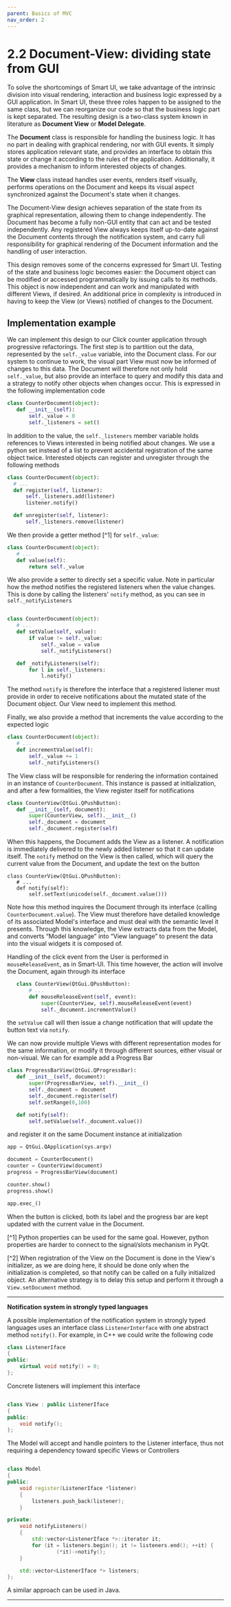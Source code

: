```yaml
---
parent: Basics of MVC
nav_order: 2
---
```

# 2.2 Document-View: dividing state from GUI

To solve the shortcomings of Smart UI, we take advantage of the intrinsic
division into visual rendering, interaction and business logic expressed by a GUI
application. In Smart UI, these three roles happen to be assigned to the same
class, but we can reorganize our code so that the business logic part is kept
separated. The resulting design is a two-class system known in literature as 
**Document View** or **Model Delegate**.

The **Document** class is responsible for handling the business logic.
It has no part in dealing with graphical rendering, nor with GUI events. It
simply stores application relevant state, and provides an interface to obtain this
state or change it according to the rules of the application. Additionally, it
provides a mechanism to inform interested objects of changes. 

The **View** class instead handles user events, renders itself visually,
performs operations on the Document and keeps its visual aspect synchronized
against the Document's state when it changes. 

The Document-View design achieves separation of the state from its graphical
representation, allowing them to change independently. The Document has become
a fully non-GUI entity that can act and be tested independently. Any registered
View always keeps itself up-to-date against the Document contents through the
notification system, and carry full responsibility for graphical rendering of
the Document information and the handling of user interaction.

This design removes some of the concerns expressed for Smart UI. Testing of the
state and business logic becomes easier: the Document object can be modified or
accessed programmatically by issuing calls to its methods. This object is now
independent and can work and manipulated with different Views, if desired. An
additional price in complexity is introduced in having to keep the View (or Views) notified of changes to the Document.

## Implementation example

We can implement this design to our Click counter application through progressive refactorings. The first step is to partition out the data, represented by the ``self._value`` variable, into the Document class. For our system to continue to work, the visual part View must now be informed of changes to this data. The Document will therefore not only hold ``self._value``, but also provide an interface to query and modify this data and a strategy to notify other objects when changes occur. This is expressed in the following implementation code  

```python
class CounterDocument(object): 
   def __init__(self): 
       self._value = 0 
       self._listeners = set() 
```

In addition to the value, the ``self._listeners`` member variable holds references to Views interested in being notified about changes. We use a python set instead of a list to prevent accidental registration of the same object twice. Interested objects can register and unregister through the following methods 

```python
class CounterDocument(object): 
  # ...
  def register(self, listener): 
      self._listeners.add(listener) 
      listener.notify() 

  def unregister(self, listener): 
      self._listeners.remove(listener)  
```

We then provide a getter method [^1] for ``self._value``: 

```python
class CounterDocument(object): 
   # ...
   def value(self): 
       return self._value 
```

We also provide a setter to directly set a specific value. Note in particular how the method notifies the registered listeners when the value changes. This is
done by calling the listeners' ``notify`` method, as you can see in
``self._notifyListeners``

```python

class CounterDocument(object): 
   # ...
   def setValue(self, value): 
       if value != self._value: 
           self._value = value 
           self._notifyListeners() 

   def _notifyListeners(self): 
       for l in self._listeners: 
           l.notify()
```

The method ``notify`` is therefore the interface that a registered listener
must provide in order to receive notifications about the mutated state of the
Document object. Our View need to implement this method. 

Finally, we also provide a method that increments the value according to the
expected logic

```python
class CounterDocument(object): 
   # ...
   def incrementValue(self): 
       self._value += 1
       self._notifyListeners() 
```

The View class will be responsible for rendering the information contained in
an instance of ``CounterDocument``. This instance is passed at initialization,
and after a few formalities, the View register itself for notifications

```python
class CounterView(QtGui.QPushButton):
   def __init__(self, document):
       super(CounterView, self).__init__()
       self._document = document
       self._document.register(self)
```

When this happens, the Document adds the View as a listener. A notification is
immediately delivered to the newly added listener so that it can update
itself. The ``notify`` method on the View is then called, which will query the current value from the Document, and update the text on the button

```
class CounterView(QtGui.QPushButton):
   # ...
   def notify(self):
       self.setText(unicode(self._document.value()))
```

Note how this method inquires the Document through its interface (calling
``CounterDocument.value``). The View must therefore have detailed knowledge of its associated Model's interface and must deal with the semantic level it presents. Through this knowledge, the View extracts data from the Model, and converts “Model language” into “View language” to present the data into the visual widgets it is composed of.  

Handling of the click event from the User is performed in ``mouseReleaseEvent``, as in Smart-UI. This time however, the action will involve the Document, again through its interface 

```python
   class CounterView(QtGui.QPushButton):
       # ...
       def mouseReleaseEvent(self, event):
           super(CounterView, self).mouseReleaseEvent(event)
           self._document.incrementValue()
```

the ``setValue`` call will then issue a change notification that will update the
button text via ``notify``.

We can now provide multiple Views with different representation modes for the
same information, or modify it through different sources, either visual or
non-visual. We can for example add a Progress Bar

```python
class ProgressBarView(QtGui.QProgressBar):
   def __init__(self, document):
       super(ProgressBarView, self).__init__()
       self._document = document
       self._document.register(self)
       self.setRange(0,100)

   def notify(self):
       self.setValue(self._document.value())
```

and register it on the same Document instance at initialization 

```python
app = QtGui.QApplication(sys.argv)

document = CounterDocument()
counter = CounterView(document)
progress = ProgressBarView(document)

counter.show()
progress.show()

app.exec_()
```

When the button is clicked, both its label and the progress bar are kept
updated with the current value in the Document.

[^1] Python properties can be used for the same goal. However, python properties are harder to connect to the signal/slots mechanism in PyQt. 

[^2] When registration of the View on the Document is done in the View's
initializer, as we are doing here, it should be done only when the
initialization is completed, so that notify can be called on a fully
initialized object. An alternative strategy is to delay this setup and perform it through a `View.setDocument` method.

-----

**Notification system in strongly typed languages**

A possible implementation of the notification system in strongly typed
languages uses an interface class `ListenerInterface` with one abstract method
`notify()`. For example, in C++ we could write the following code

```cpp
class ListenerIface 
{
public:
    virtual void notify() = 0;
};
```

Concrete listeners will implement this interface

```cpp

class View : public ListenerIface
{
public:
    void notify();
};
```

The Model will accept and handle pointers to the Listener interface, thus
not requiring a dependency toward specific Views or Controllers

```cpp

class Model 
{
public:
    void register(ListenerIface *listener) 
    {
        listeners.push_back(listener);
    }

private:
    void notifyListeners() 
    {
        std::vector<ListenerIface *>::iterator it;
        for (it = listeners.begin(); it != listeners.end(); ++it) {
                (*it)->notify();
    }

    std::vector<ListenerIface *> listeners;
};
```

A similar approach can be used in Java.

-----------
